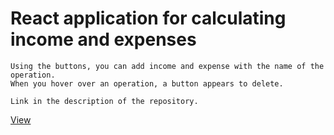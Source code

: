 React application for calculating income and expenses
=====================

    Using the buttons, you can add income and expense with the name of the operation.
    When you hover over an operation, a button appears to delete.
    
    Link in the description of the repository.

[View](https://darina00.github.io/Calculator-Money/)

